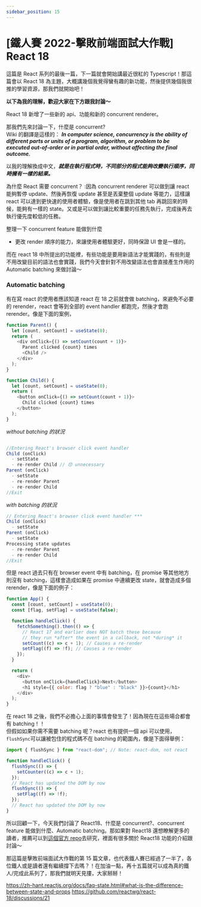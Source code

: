 ```yaml
---
sidebar_position: 15
---
```


# [鐵人賽 2022-擊敗前端面試大作戰] React 18

這篇是 React 系列的最後一篇，下一篇就會開始講最近很紅的 Typescript！那這篇會以 React 18 為主題，大概講幾個我覺得蠻有趣的新功能，然後提供幾個我很推的學習資源，那我們就開始吧！

**以下為我的理解，歡迎大家在下方跟我討論～**

React 18 新增了一些新的 api、功能和新的 concurrent renderer。

那我們先來討論一下，什麼是 concurrent?  
Wiki 的翻譯是這樣的： **_In computer science, concurrency is the ability of different parts or units of a program, algorithm, or problem to be executed out-of-order or in partial order, without affecting the final outcome._**

以我的理解換成中文，**_就是在執行程式時，不同部分的程式能夠改變執行順序，同時擁有一樣的結果。_**

為什麼 React 需要 concurrent？
:因為 concurrent renderer 可以做到讓 react 能夠暫停 update、然後再恢復 update 甚至是丟棄整個 update 等能力，這樣讓 react 可以達到更快速的使用者體驗，像是使用者在跳到其他 tab 再跳回來的時候，能夠有一樣的 state。又或是可以做到讓比較重要的任務先執行，完成後再去執行優先度較低的任務。

整理一下 concurrent feature 能做到什麼

- 更改 render 順序的能力，來讓使用者體驗更好，同時保證 UI 會是一樣的。

而在 react 18 中所提出的功能裡，有些功能是要用新語法才能實踐的，有些則是不用改變目前的語法也會實踐，我們今天會針對不用改變語法也會直接產生作用的 Automatic batching 來做討論～

### Automatic batching

有在寫 react 的使用者應該知道 react 在 18 之前就會做 batching，來避免不必要的 rerender，react 會等到全部的 event handler 都跑完，然後才會跑 rerender。像是下面的案例，

```js
function Parent() {
  let [count, setCount] = useState(0);
  return (
    <div onClick={() => setCount(count + 1)}>
      Parent clicked {count} times
      <Child />
    </div>
  );
}

function Child() {
  let [count, setCount] = useState(0);
  return (
    <button onClick={() => setCount(count + 1)}>
      Child clicked {count} times
    </button>
  );
}
```

_without batching 的狀況_

```js

//Entering React's browser click event handler
Child (onClick)
  - setState
  - re-render Child // 😞 unnecessary
Parent (onClick)
  - setState
  - re-render Parent
  - re-render Child
//Exit

```

_with batching 的狀況_

```js
// Entering React's browser click event handler ***
Child (onClick)
  - setState
Parent (onClick)
  - setState
Processing state updates
  - re-render Parent
  - re-render Child
//Exit

```

但是 react 過去只有在 browser event 中有 batching，在 promise 等其他地方則沒有 batching，這樣會造成如果在 promise 中連續更改 state，就會造成多個 rerender，像是下面的例子：

```js
function App() {
  const [count, setCount] = useState(0);
  const [flag, setFlag] = useState(false);

  function handleClick() {
    fetchSomething().then(() => {
      // React 17 and earlier does NOT batch these because
      // they run *after* the event in a callback, not *during* it
      setCount((c) => c + 1); // Causes a re-render
      setFlag((f) => !f); // Causes a re-render
    });
  }

  return (
    <div>
      <button onClick={handleClick}>Next</button>
      <h1 style={{ color: flag ? "blue" : "black" }}>{count}</h1>
    </div>
  );
}
```

在 react 18 之後，我們不必擔心上面的事情會發生了！因為現在在這些場合都會有 batching！！  
但假如如果你需不需要 batching 呢？react 也有提供一個 api 可以使用，`flushSync`可以讓被包住的程式碼不在 batching 的範圍內，像是下面得舉例：

```js
import { flushSync } from "react-dom"; // Note: react-dom, not react

function handleClick() {
  flushSync(() => {
    setCounter((c) => c + 1);
  });
  // React has updated the DOM by now
  flushSync(() => {
    setFlag((f) => !f);
  });
  // React has updated the DOM by now
}
```

所以回顧一下，今天我們討論了 React18、什麼是 concurrent?、concurrent feature 能做到什麼、Automatic batching。那如果對 React18 還想瞭解更多的讀者，推薦可以到[這個官方 repo](https://github.com/reactwg/react-18)去研究，裡面有很多關於 React18 功能的介紹跟討論～

那這篇是擊敗前端面試大作戰的第 15 篇文章，也代表鐵人賽已經過了一半了，各位鐵人或是讀者還有繼續撐下去嗎？！在加油一點，再十五篇就可以成為真的鐵人/完成此系列了，那我們就明天見摟，大家掰掰！

https://zh-hant.reactjs.org/docs/faq-state.html#what-is-the-difference-between-state-and-props
https://github.com/reactwg/react-18/discussions/21
